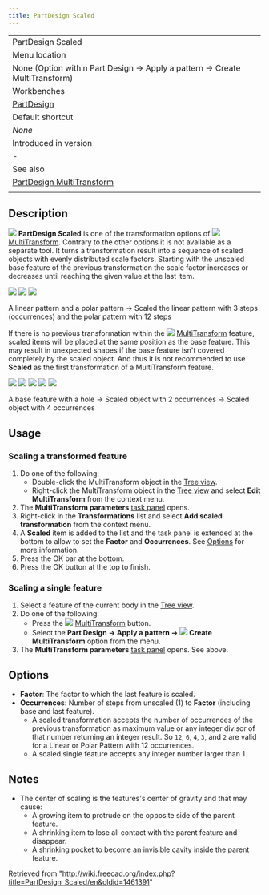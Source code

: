 ```yaml
---
title: PartDesign Scaled
---
```


|                                                                                     |
| ----------------------------------------------------------------------------------- |
| PartDesign Scaled                                                                   |
| Menu location                                                                       |
| None (Option within Part Design → Apply a pattern → Create MultiTransform)          |
| Workbenches                                                                         |
| [PartDesign](/PartDesign_Workbench "PartDesign Workbench")                          |
| Default shortcut                                                                    |
| _None_                                                                              |
| Introduced in version                                                               |
| -                                                                                   |
| See also                                                                            |
| [PartDesign MultiTransform](/PartDesign_MultiTransform "PartDesign MultiTransform") |
|                                                                                     |

## Description

![](/images/PartDesign_Scaled.svg) **PartDesign Scaled** is one of the transformation options of ![](/images/PartDesign_MultiTransform.svg) [MultiTransform](/PartDesign_MultiTransform "PartDesign MultiTransform"). Contrary to the other options it is not available as a separate tool. It turns a transformation result into a sequence of scaled objects with evenly distributed scale factors. Starting with the unscaled base feature of the previous transformation the scale factor increases or decreases until reaching the given value at the last item.

![](/images/PartDesign_Scaled-01.png) ![](/images/Button_right.svg) ![](/images/PartDesign_Scaled-02.png)

A linear pattern and a polar pattern → Scaled the linear pattern with 3 steps (occurrences) and the polar pattern with 12 steps

If there is no previous transformation within the ![](/images/PartDesign_MultiTransform.svg) [MultiTransform](/PartDesign_MultiTransform "PartDesign MultiTransform") feature, scaled items will be placed at the same position as the base feature. This may result in unexpected shapes if the base feature isn't covered completely by the scaled object. And thus it is not recommended to use **Scaled** as the first transformation of a MultiTransform feature.

![](/images/PartDesign_Scaled-03.png) ![](/images/Button_right.svg)
![](/images/PartDesign_Scaled-04.png) ![](/images/Button_right.svg)
![](/images/PartDesign_Scaled-05.png)

A base feature with a hole → Scaled object with 2 occurrences → Scaled object with 4 occurrences

## Usage

### Scaling a transformed feature

1. Do one of the following:
   - Double-click the MultiTransform object in the [Tree view](/Tree_view "Tree view").
   - Right-click the MultiTransform object in the [Tree view](/Tree_view "Tree view") and select **Edit MultiTransform** from the context menu.
2. The **MultiTransform parameters** [task panel](/Task_panel "Task panel") opens.
3. Right-click in the **Transformations** list and select **Add scaled transformation** from the context menu.
4. A **Scaled** item is added to the list and the task panel is extended at the bottom to allow to set the **Factor** and **Occurrences**. See [Options](#Options) for more information.
5. Press the OK bar at the bottom.
6. Press the OK button at the top to finish.

### Scaling a single feature

1. Select a feature of the current body in the [Tree view](/Tree_view "Tree view").
2. Do one of the following:
   - Press the ![](/images/PartDesign_MultiTransform.svg) [MultiTransform](/PartDesign_MultiTransform "PartDesign MultiTransform") button.
   - Select the **Part Design → Apply a pattern → ![](/images/PartDesign_MultiTransform.svg) Create MultiTransform** option from the menu.
3. The **MultiTransform parameters** [task panel](/Task_panel "Task panel") opens. See above.

## Options

- **Factor**: The factor to which the last feature is scaled.
- **Occurrences**: Number of steps from unscaled (1) to **Factor** (including base and last feature).
  - A scaled transformation accepts the number of occurrences of the previous transformation as maximum value or any integer divisor of that number returning an integer result. So `12`, `6`, `4`, `3`, and `2` are valid for a Linear or Polar Pattern with 12 occurrences.
  - A scaled single feature accepts any integer number larger than 1.

## Notes

- The center of scaling is the features's center of gravity and that may cause:
  - A growing item to protrude on the opposite side of the parent feature.
  - A shrinking item to lose all contact with the parent feature and disappear.
  - A shrinking pocket to become an invisible cavity inside the parent feature.

Retrieved from "<http://wiki.freecad.org/index.php?title=PartDesign_Scaled/en&oldid=1461391>"
